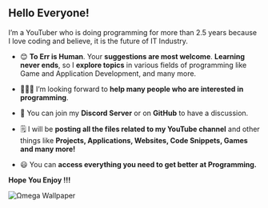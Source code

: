 ## Hello Everyone!

I’m a YouTuber who is doing programming for more than 2.5 years 
because I love coding and believe, it is the future of IT Industry.

* 😊 **To Err is Human**. Your **suggestions are most welcome**.
     **Learning never ends**, so I **explore topics** in various fields of programming like Game and Application Development, and many more.

* 💁🏼‍♂️ I’m looking forward to **help many people who are interested in programming**.

* 💬 You can join my **Discord Server** or on **GitHub** to have a discussion.

* 🗒 I will be **posting all the files related to my YouTube channel** and other things like
     **Projects, Applications, Websites, Code Snippets, Games and many more!**

* 😃 You can **access everything you need to get better at Programming.**


**Hope You Enjoy !!!**


![Ωmega Wallpaper](https://user-images.githubusercontent.com/65707682/123212568-9c01e780-d4e2-11eb-83ec-ff3340ec650e.jpeg)
